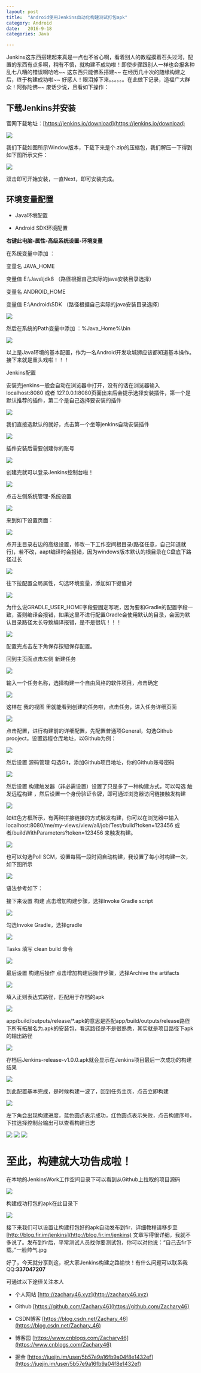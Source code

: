 ```yaml
---
layout: post
title:  "Android使用Jenkins自动化构建测试打包apk"
category: Android
date:   2016-9-18 
categories: Java

---
```


Jenkins这东西搭建起来真是一点也不省心啊，看着别人的教程摸着石头过河，配置的东西有点多啊，稍有不慎，就构建不成功啦！即使步骤跟别人一样也会报各种乱七八糟的错误啊哈哈~~ 这东西只能佛系搭建~~ 在经历几十次的随缘构建之后，终于构建成功啦~~ 好感人！眼泪掉下来。。。。。。在此做下记录，造福广大群众！阿弥陀佛~~ 废话少说，且看如下操作：

## 下载Jenkins并安装

官网下载地址：[https://jenkins.io/download](https://jenkins.io/download)

![](https://upload-images.jianshu.io/upload_images/6544996-1ec1ec646f7f596f.png?imageMogr2/auto-orient/strip%7CimageView2/2/w/1000/format/webp)

我们下载如图所示Window版本，下载下来是个.zip的压缩包，我们解压一下得到如下图所示文件：

![](https://upload-images.jianshu.io/upload_images/6544996-4d6541b03010fbe7.png?imageMogr2/auto-orient/strip%7CimageView2/2/w/690/format/webp)

双击即可开始安装，一直Next，即可安装完成。

## 环境变量配置

- Java环境配置  

- Android SDK环境配置


**右键此电脑-属性-高级系统设置-环境变量**

在系统变量中添加 ：

变量名 JAVA_HOME 

变量值 E:\Java\jdk8 （路径根据自己实际的java安装目录选择） 

变量名 ANDROID_HOME

变量值 E:\Android\SDK （路径根据自己实际的java安装目录选择）

![](https://upload-images.jianshu.io/upload_images/6544996-6f6ae97c9222b8fd.png?imageMogr2/auto-orient/strip%7CimageView2/2/w/614/format/webp)

然后在系统的Path变量中添加 ：%Java_Home%\bin  

![](https://upload-images.jianshu.io/upload_images/6544996-15dc2b6988657752.png?imageMogr2/auto-orient/strip%7CimageView2/2/w/525/format/webp)

以上是Java环境的基本配置，作为一名Android开发攻城狮应该都知道基本操作。接下来就是重头戏啦！！！

Jenkins配置

安装完jenkins一般会自动在浏览器中打开，没有的话在浏览器输入 localhost:8080 或者 127.0.0.1:8080页面出来后会提示选择安装插件，第一个是默认推荐的插件，第二个是自己选择要安装的插件

![](https://upload-images.jianshu.io/upload_images/6544996-a21505247659628f.png?imageMogr2/auto-orient/strip%7CimageView2/2/w/700/format/webp)

我们直接选默认的就好，点击第一个坐等jenkins自动安装插件

![](https://upload-images.jianshu.io/upload_images/6544996-92d59bece358c8da.png?imageMogr2/auto-orient/strip%7CimageView2/2/w/827/format/webp)

插件安装后需要创建你的账号

![](https://upload-images.jianshu.io/upload_images/6544996-06b39052f4d5590c.png?imageMogr2/auto-orient/strip%7CimageView2/2/w/814/format/webp)

创建完就可以登录Jenkins控制台啦！

![](https://upload-images.jianshu.io/upload_images/6544996-12d21e57cc24cbc4.png?imageMogr2/auto-orient/strip%7CimageView2/2/w/1000/format/webp)

点击左侧系统管理-系统设置 

![](https://upload-images.jianshu.io/upload_images/6544996-f4d9ddc1d40f8730.png?imageMogr2/auto-orient/strip%7CimageView2/2/w/1000/format/webp)

来到如下设置页面：

![](https://upload-images.jianshu.io/upload_images/6544996-a56465538d6a5151.png?imageMogr2/auto-orient/strip%7CimageView2/2/w/1000/format/webp)

点开主目录右边的高级设置，修改一下工作空间根目录(路径任意，自己知道就行)，若不改，aapt编译时会报错，因为windows版本默认的根目录在C盘底下路径过长

![](https://upload-images.jianshu.io/upload_images/6544996-9f8d6e9732bd3300.png?imageMogr2/auto-orient/strip%7CimageView2/2/w/1000/format/webp)

往下拉配置全局属性，勾选环境变量，添加如下键值对

![](https://upload-images.jianshu.io/upload_images/6544996-2923f2ff5fb2a48c.png?imageMogr2/auto-orient/strip%7CimageView2/2/w/1000/format/webp)

为什么说GRADLE_USER_HOME字段要固定写呢，因为要和Gradle的配置字段一致，否则编译会报错，如果这里不进行配置Gradle会使用默认的目录，会因为默认目录路径太长导致编译报错，是不是很坑！！！

![](https://upload-images.jianshu.io/upload_images/6544996-1177f4c144b9e9db.png?imageMogr2/auto-orient/strip%7CimageView2/2/w/1000/format/webp)

配置完点击左下角保存按钮保存配置。

回到主页面点击左侧 新建任务

![](https://upload-images.jianshu.io/upload_images/6544996-26933c1488c0e784.png?imageMogr2/auto-orient/strip%7CimageView2/2/w/1000/format/webp)

输入一个任务名称，选择构建一个自由风格的软件项目，点击确定

![](https://upload-images.jianshu.io/upload_images/6544996-d77202f4d035ea8a.png?imageMogr2/auto-orient/strip%7CimageView2/2/w/1000/format/webp)

这样在 我的视图 里就能看到创建的任务啦，点击任务，进入任务详细页面

![](https://upload-images.jianshu.io/upload_images/6544996-16e672e0ee340c7f.png?imageMogr2/auto-orient/strip%7CimageView2/2/w/892/format/webp)

点击配置，进行构建前的详细配置，先配置普通项General，勾选Github prooject，设置远程仓库地址，以Github为例：

![](https://upload-images.jianshu.io/upload_images/6544996-ed4311d94a0743ff.png?imageMogr2/auto-orient/strip%7CimageView2/2/w/1000/format/webp)

然后设置 源码管理 勾选Git，添加Github项目地址，你的Github账号密码

![](https://upload-images.jianshu.io/upload_images/6544996-5d87a50f14a7228a.png?imageMogr2/auto-orient/strip%7CimageView2/2/w/946/format/webp)

然后设置 构建触发器（非必需设置）设置了只是多了一种构建方式，可以勾选 触发远程构建 ，然后设置一个身份验证令牌，即可通过浏览器访问链接触发构建

![](https://upload-images.jianshu.io/upload_images/6544996-9fd97236a95e66f9.png?imageMogr2/auto-orient/strip%7CimageView2/2/w/941/format/webp)

如红色方框所示，有两种拼接链接的方式触发构建，你可以在浏览器中输入localhost:8080/me/my-views/view/all/job/Test/build?token=123456 或者/buildWithParameters?token=123456 来触发构建。

![](https://upload-images.jianshu.io/upload_images/6544996-32ee64670daca341.png?imageMogr2/auto-orient/strip%7CimageView2/2/w/934/format/webp)

也可以勾选Poll SCM，设置每隔一段时间自动构建，我设置了每小时构建一次，如下图所示

![](https://upload-images.jianshu.io/upload_images/6544996-157cd5e9f09837f6.png?imageMogr2/auto-orient/strip%7CimageView2/2/w/582/format/webp)

语法参考如下：


接下来设置 构建 点击增加构建步骤，选择Invoke Gradle script

![](https://upload-images.jianshu.io/upload_images/6544996-69e0f1df8d497c67.png?imageMogr2/auto-orient/strip%7CimageView2/2/w/333/format/webp)

勾选Invoke Gradle，选择gradle

![](https://upload-images.jianshu.io/upload_images/6544996-c041af921e8222e8.png?imageMogr2/auto-orient/strip%7CimageView2/2/w/942/format/webp)

Tasks 填写 clean build 命令

![](https://upload-images.jianshu.io/upload_images/6544996-a280bc5819311655.png?imageMogr2/auto-orient/strip%7CimageView2/2/w/941/format/webp)

最后设置 构建后操作 点击增加构建后操作步骤，选择Archive the artifacts

![](https://upload-images.jianshu.io/upload_images/6544996-f1b8e52ff3d843b4.png?imageMogr2/auto-orient/strip%7CimageView2/2/w/517/format/webp)

填入正则表达式路径，匹配用于存档的apk

![](https://upload-images.jianshu.io/upload_images/6544996-02dd132c212443b3.png?imageMogr2/auto-orient/strip%7CimageView2/2/w/944/format/webp)

app/build/outputs/release/*.apk的意思是匹配app/build/outputs/release路径下所有拓展名为.apk的安装包，看这路径是不是很熟悉，其实就是项目路径下apk的输出路径

![](https://upload-images.jianshu.io/upload_images/6544996-9ca6c360138f04c9.png?imageMogr2/auto-orient/strip%7CimageView2/2/w/517/format/webp)

存档后Jenkins-release-v1.0.0.apk就会显示在Jenkins项目最后一次成功的构建结果

![](https://upload-images.jianshu.io/upload_images/6544996-a77a8f655c95beb0.png?imageMogr2/auto-orient/strip%7CimageView2/2/w/1000/format/webp)

到此配置基本完成，是时候构建一波了，回到任务主页，点击立即构建

![](https://upload-images.jianshu.io/upload_images/6544996-0468ad1bd47e4519.png?imageMogr2/auto-orient/strip%7CimageView2/2/w/795/format/webp)

左下角会出现构建进度，蓝色圆点表示成功，红色圆点表示失败，点击构建序号，下拉选择控制台输出可以查看构建日志

![](https://upload-images.jianshu.io/upload_images/6544996-1b4c527ddea8194b.png?imageMogr2/auto-orient/strip%7CimageView2/2/w/375/format/webp)
![](https://upload-images.jianshu.io/upload_images/6544996-a7641b4ea57ced93.png?imageMogr2/auto-orient/strip%7CimageView2/2/w/1000/format/webp)
![](https://upload-images.jianshu.io/upload_images/6544996-8656482efe08b9bb.png?imageMogr2/auto-orient/strip%7CimageView2/2/w/1000/format/webp)


# 至此，构建就大功告成啦！

在本地的JenkinsWork工作空间目录下可以看到从Github上拉取的项目源码

![](https://upload-images.jianshu.io/upload_images/6544996-3247910c08d4ad12.png?imageMogr2/auto-orient/strip%7CimageView2/2/w/744/format/webp)

构建成功打包的apk在此目录下

![](https://upload-images.jianshu.io/upload_images/6544996-92e8f3a16b15abb8.png?imageMogr2/auto-orient/strip%7CimageView2/2/w/683/format/webp)

接下来我们可以设置让构建打包好的apk自动发布到fir，详细教程请移步至 [http://blog.fir.im/jenkins](http://blog.fir.im/jenkins) 文章写得很详细，我就不多说了。发布到fir后，平常测试人员找你要测试包，你可以对他说：“自己去fir下载。”一脸帅气.jpg

好了，今天就分享到这，祝大家Jenkins构建之路愉快！有什么问题可以联系我 QQ:**337047207**

可通过以下途径关注本人

- 个人网站 [http://zachary46.xyz](http://zachary46.xyz)

- Github [https://github.com/Zachary46](https://github.com/Zachary46)

- CSDN博客 [https://blog.csdn.net/Zachary_46](https://blog.csdn.net/Zachary_46)

- 博客园 [https://www.cnblogs.com/Zachary46](https://www.cnblogs.com/Zachary46)

- 掘金 [https://juejin.im/user/5b57e9a16fb9a04f8e1432ef](https://juejin.im/user/5b57e9a16fb9a04f8e1432ef)